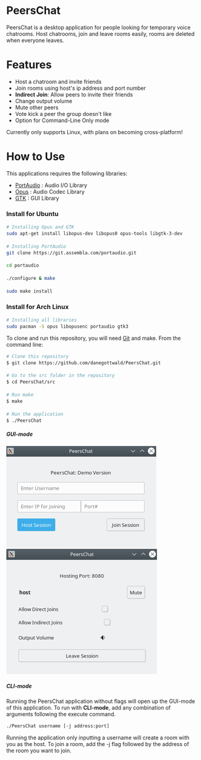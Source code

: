 # PeersChat

PeersChat is a desktop application for people looking for temporary voice chatrooms. Host chatrooms, join and leave rooms easily, rooms are deleted when everyone leaves.

# Features
* Host a chatroom and invite friends
* Join rooms using host's ip address and port number
* **Indirect Join**: Allow peers to invite their friends
* Change output volume
* Mute other peers
* Vote kick a peer the group doesn't like
* Option for Command-Line Only mode

Currently only supports Linux, with plans on becoming cross-platform!

# How to Use
This applications requires the following libraries:
* [PortAudio](http://www.portaudio.com/) : Audio I/O Library
* [Opus](https://opus-codec.org/) : Audio Codec Library
* [GTK](https://www.gtk.org/) : GUI Library

### Install for Ubuntu
```bash
# Installing Opus and GTK
sudo apt-get install libopus-dev libopus0 opus-tools libgtk-3-dev

# Installing PortAudio
git clone https://git.assembla.com/portaudio.git

cd portaudio

./configure & make

sudo make install
```

### Install for Arch Linux
```bash
# Installing all libraries
sudo pacman -S opus libopusenc portaudio gtk3
```

To clone and run this repository, you will need [Git](https://git-scm.com/) and make.
From the command line:
```bash
# Clone this repository
$ git clone https://github.com/danegottwald/PeersChat.git

# Go to the src folder in the repository
$ cd PeersChat/src

# Run make
$ make

# Run the application
$ ./PeersChat
```

##### GUI-mode
<p align="left">
  <img src="./Release Documents/images/lobby.png" title="PeersChat Lobby" alt="PeersChat Lobby">
  <img src="./Release Documents/images/room.png" title="PeersChat Room" alt="PeersChat Room">
</p>

##### CLI-mode
Running the PeersChat application without flags will open up the GUI-mode of this application. To run with **CLI-mode**, add any combination of arguments following the execute command.
```bash
./PeersChat username [-j address:port]
```
Running the application only inputting a username will create a room with you as the host. To join a room, add the -j flag followed by the address of the room you want to join.